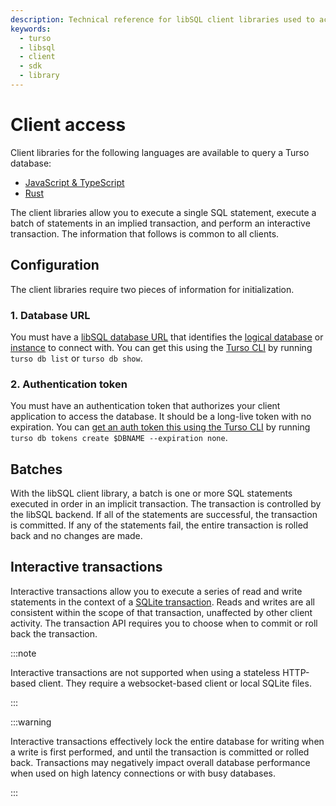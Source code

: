 ```yaml
---
description: Technical reference for libSQL client libraries used to access Turso databases.
keywords:
  - turso
  - libsql
  - client
  - sdk
  - library
---
```


# Client access

Client libraries for the following languages are available to query a Turso
database:

- [JavaScript & TypeScript](/reference/client-access/javascript-typescript-sdk)
- [Rust](/reference/client-access/rust-sdk)

The client libraries allow you to execute a single SQL statement, execute a
batch of statements in an implied transaction, and perform an interactive
transaction. The information that follows is common to all clients.

## Configuration

The client libraries require two pieces of information for initialization.

### 1. Database URL

You must have a [libSQL database URL] that identifies the [logical database] or
[instance] to connect with. You can get this using the [Turso CLI] by running
`turso db list` or `turso db show`.

### 2. Authentication token

You must have an authentication token that authorizes your client application to
access the database. It should be a long-live token with no expiration. You can
[get an auth token this using the Turso CLI] by running `turso db tokens create
$DBNAME --expiration none`.

## Batches

With the libSQL client library, a batch is one or more SQL statements executed
in order in an implicit transaction. The transaction is controlled by the libSQL
backend. If all of the statements are successful, the transaction is committed.
If any of the statements fail, the entire transaction is rolled back and no
changes are made.

## Interactive transactions

Interactive transactions allow you to execute a series of read and write
statements in the context of a [SQLite transaction]. Reads and writes are all
consistent within the scope of that transaction, unaffected by other client
activity. The transaction API requires you to choose when to commit or roll back
the transaction.

:::note

Interactive transactions are not supported when using a stateless HTTP-based
client. They require a websocket-based client or local SQLite files.

:::

:::warning

Interactive transactions effectively lock the entire database for writing when a
write is first performed, and until the transaction is committed or rolled back.
Transactions may negatively impact overall database performance when used on
high latency connections or with busy databases.

:::


[libSQL database URL]: ../libsql-urls
[logical database]: /concepts#logical-database
[instance]: /concepts#instance
[Turso CLI]: /reference/turso-cli
[get an auth token this using the Turso CLI]: /reference/turso-cli#authentication-tokens-for-client-access
[SQLite transaction]: https://www.sqlite.org/lang_transaction.html
